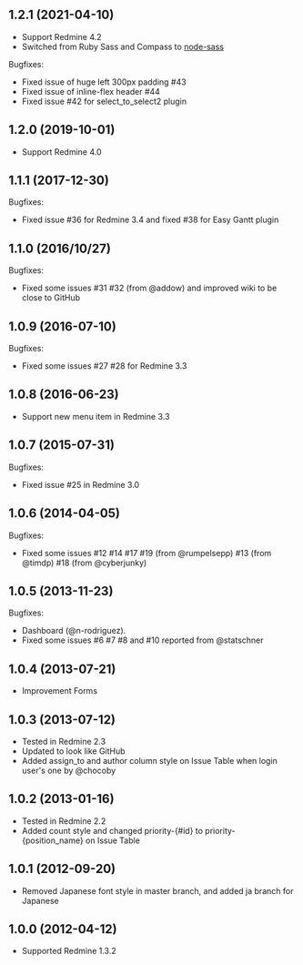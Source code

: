 
## 1.2.1 (2021-04-10)

  - Support Redmine 4.2
  - Switched from Ruby Sass and Compass to [node-sass](https://github.com/sass/node-sass) 

Bugfixes: 
  - Fixed issue of huge left 300px padding #43
  - Fixed issue of inline-flex header #44
  - Fixed issue #42 for select_to_select2 plugin

## 1.2.0 (2019-10-01)

  - Support Redmine 4.0

## 1.1.1 (2017-12-30)

Bugfixes:
  - Fixed issue #36 for Redmine 3.4 and fixed #38 for Easy Gantt plugin

## 1.1.0 (2016/10/27)

Bugfixes:
  - Fixed some issues #31 #32 (from @addow) and improved wiki to be close to GitHub

## 1.0.9 (2016-07-10)

Bugfixes:
  - Fixed some issues #27 #28 for Redmine 3.3

## 1.0.8 (2016-06-23)

  - Support new menu item in Redmine 3.3

## 1.0.7 (2015-07-31)

Bugfixes:
  - Fixed issue #25 in Redmine 3.0

## 1.0.6 (2014-04-05)

Bugfixes:
  - Fixed some issues #12 #14 #17 #19 (from @rumpelsepp) #13 (from @timdp) #18 (from @cyberjunky)

## 1.0.5 (2013-11-23)

Bugfixes:
  - Dashboard (@n-rodriguez). 
  - Fixed some issues #6 #7 #8 and #10 reported from @statschner

## 1.0.4 (2013-07-21)

  - Improvement Forms

## 1.0.3 (2013-07-12)

  - Tested in Redmine 2.3
  - Updated to look like GitHub
  - Added assign_to and author column style on Issue Table when login user's one by @chocoby

## 1.0.2 (2013-01-16)

  - Tested in Redmine 2.2
  - Added count style and changed priority-{#id} to priority-{position_name} on Issue Table

## 1.0.1 (2012-09-20)

  - Removed Japanese font style in master branch, and added ja branch for Japanese

## 1.0.0 (2012-04-12)

  - Supported Redmine 1.3.2

